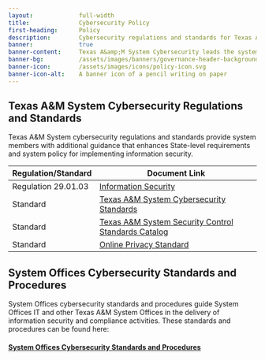```yaml
---
layout:             full-width
title:              Cybersecurity Policy
first-heading:      Policy
description:        Cybersecurity regulations and standards for Texas A&amp;M System members, and standards and procedures for the Texas A&amp;M System Offices
banner:             true
banner-content:     Texas A&amp;M System Cybersecurity leads the system's effort to manage and reduce risk to our cyber infrastructure. We deliver resources and tools to our customers to help them ensure a secure and resilient infrastructure.
banner-bg:          /assets/images/banners/governance-header-background-full.jpg
banner-icon:        /assets/images/icons/policy-icon.svg
banner-icon-alt:    A banner icon of a pencil writing on paper
---
```


## Texas A&M System Cybersecurity Regulations and Standards

Texas A&M System cybersecurity regulations and standards provide system members with additional guidance that enhances State-level requirements and system policy for implementing information security.

| Regulation/Standard | Document Link
|---|---|
| Regulation 29.01.03 | [Information Security](http://policies.tamus.edu/29-01-03.pdf) |
| Standard | [Texas A&M System Cybersecurity Standards](https://cyber-standards.tamus.edu/) |
| Standard | [Texas A&M System Security Control Standards Catalog](https://cyber-standards.tamus.edu/catalog/) |
| Standard | [Online Privacy Standard](https://cyber-standards.tamus.edu/privacy-standard) |

## System Offices Cybersecurity Standards and Procedures

System Offices cybersecurity standards and procedures guide System Offices IT and other Texas A&M System Offices in the delivery of information security and compliance activities. These standards and procedures can be found here:

#### [System Offices Cybersecurity Standards and Procedures](https://it.tamus.edu/cybersecurity/so-cyber-policy/)
